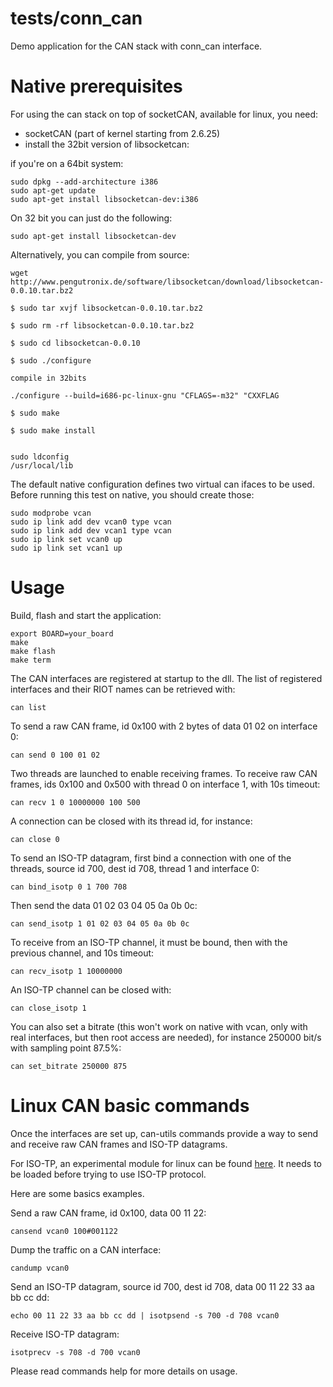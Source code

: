 tests/conn_can
================
Demo application for the CAN stack with conn_can interface.


Native prerequisites
============
For using the can stack on top of socketCAN, available for linux, you need:
- socketCAN (part of kernel starting from 2.6.25)
- install  the 32bit version of libsocketcan:

if you're on a 64bit system:
```
sudo dpkg --add-architecture i386
sudo apt-get update
sudo apt-get install libsocketcan-dev:i386
```
On 32 bit you can just do the following:
```
sudo apt-get install libsocketcan-dev
```

Alternatively, you can compile from source:
```
wget http://www.pengutronix.de/software/libsocketcan/download/libsocketcan-0.0.10.tar.bz2

$ sudo tar xvjf libsocketcan-0.0.10.tar.bz2

$ sudo rm -rf libsocketcan-0.0.10.tar.bz2

$ sudo cd libsocketcan-0.0.10

$ sudo ./configure

compile in 32bits

./configure --build=i686-pc-linux-gnu "CFLAGS=-m32" "CXXFLAG

$ sudo make

$ sudo make install


sudo ldconfig
/usr/local/lib
```

The default native configuration defines two virtual can ifaces to be used.
Before running this test on native, you should create those:

```
sudo modprobe vcan
sudo ip link add dev vcan0 type vcan
sudo ip link add dev vcan1 type vcan
sudo ip link set vcan0 up
sudo ip link set vcan1 up
```

Usage
=====

Build, flash and start the application:
```
export BOARD=your_board
make
make flash
make term
```

The CAN interfaces are registered at startup to the dll. The list of registered
interfaces and their RIOT names can be retrieved with:
```
can list
```

To send a raw CAN frame, id 0x100 with 2 bytes of data 01 02 on interface 0:
```
can send 0 100 01 02
```

Two threads are launched to enable receiving frames. To receive raw CAN frames,
ids 0x100 and 0x500 with thread 0 on interface 1, with 10s timeout:
```
can recv 1 0 10000000 100 500
```

A connection can be closed with its thread id, for instance:
```
can close 0
```


To send an ISO-TP datagram, first bind a connection with one of the threads,
source id 700, dest id 708, thread 1 and interface 0:
```
can bind_isotp 0 1 700 708
```
Then send the data 01 02 03 04 05 0a 0b 0c:
```
can send_isotp 1 01 02 03 04 05 0a 0b 0c
```

To receive from an ISO-TP channel, it must be bound, then with the previous channel,
and 10s timeout:
```
can recv_isotp 1 10000000
```

An ISO-TP channel can be closed with:
```
can close_isotp 1
```

You can also set a bitrate (this won't work on native with vcan, only with real
interfaces, but then root access are needed), for instance 250000 bit/s with
sampling point 87.5%:
```
can set_bitrate 250000 875
```

Linux CAN basic commands
========================

Once the interfaces are set up, can-utils commands provide a way to send and receive
raw CAN frames and ISO-TP datagrams.

For ISO-TP, an experimental module for linux can be found [here](https://github.com/hartkopp/can-isotp).
It needs to be loaded before trying to use ISO-TP protocol.

Here are some basics examples.

Send a raw CAN frame, id 0x100, data 00 11 22:
```
cansend vcan0 100#001122
```

Dump the traffic on a CAN interface:
```
candump vcan0
```

Send an ISO-TP datagram, source id 700, dest id 708, data 00 11 22 33 aa bb cc dd:
```
echo 00 11 22 33 aa bb cc dd | isotpsend -s 700 -d 708 vcan0
```

Receive ISO-TP datagram:
```
isotprecv -s 708 -d 700 vcan0
```

Please read commands help for more details on usage.
